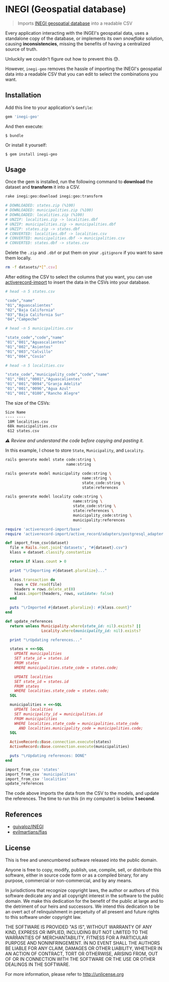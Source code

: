 # INEGI (Geospatial database)
> Imports [INEGI geospatial database][inegi] into a readable CSV

Every application interacting with the INGEI's geospatial data, uses a
standalone copy of the database, or implements its own _snowflake_ solution,
causing **inconsistencies**, missing the benefits of having a centralized
source of truth.

Unluckily we couldn't figure out how to prevent this :sweat:.

However, `inegi-geo` removes the hassle of importing the INEGI's geospatial
data into a readable CSV that you can edit to select the combinations you
want.

## Installation

Add this line to your application's `Gemfile`:
```ruby
gem 'inegi-geo'
```

And then execute:
```
$ bundle
```

Or install it yourself:
```
$ gem install inegi-geo
```

## Usage

Once the gem is installed, run the following command to **download** the dataset
and **transform** it into a CSV.

```bash
rake inegi:geo:download inegi:geo:transform

# DOWNLOADED: states.zip (%100)
# DOWNLOADED: municipalities.zip (%100)
# DOWNLOADED: localities.zip (%100)
# UNZIP: localities.zip -> localities.dbf
# UNZIP: municipalities.zip -> municipalities.dbf
# UNZIP: states.zip -> states.dbf
# CONVERTED: localities.dbf -> localities.csv
# CONVERTED: municipalities.dbf -> municipalities.csv
# CONVERTED: states.dbf -> states.csv
```

Delete the `.zip` and `.dbf` or put them on your `.gitignore` if you want
to save them locally.

```bash
rm -f datasets/*[^.csv]
```

After editing the CSV to select the columns that you want, you can use
[activerecord-import][activerecord-import] to insert the data in the CSVs into
your database.

```bash
# head -n 5 states.csv

"code","name"
"01","Aguascalientes"
"02","Baja California"
"03","Baja California Sur"
"04","Campeche"
```

```bash
# head -n 5 municipalities.csv

"state_code","code","name"
"01","001","Aguascalientes"
"01","002","Asientos"
"01","003","Calvillo"
"01","004","Cosío"
```

```bash
# head -n 5 localities.csv

"state_code","municipality_code","code","name"
"01","001","0001","Aguascalientes"
"01","001","0094","Granja Adelita"
"01","001","0096","Agua Azul"
"01","001","0100","Rancho Alegre"
```

The size of the CSVs:

```txt
Size Name
---- ----
 10M localities.csv
 68k municipalities.csv
 612 states.csv
```


_:warning: Review and understand the code before copying and pasting it._

In this example, I chose to store `State`, `Municipality`, and `Locality`.

```bash
rails generate model state code:string \
                           name:string

rails generate model municipality code:string \
                                  name:string \
                                  state_code:string \
                                  state:references

rails generate model locality code:string \
                              name:string \
                              state_code:string \
                              state:references \
                              municipality_code:string \
                              municipality:references
```

```ruby
require 'activerecord-import/base'
require 'activerecord-import/active_record/adapters/postgresql_adapter'

def import_from_csv(dataset)
  file = Rails.root.join('datasets', "#{dataset}.csv")
  klass = dataset.classify.constantize

  return if klass.count > 0

  print "\rImporting #{dataset.pluralize}..."

  klass.transaction do
    rows = CSV.read(file)
    headers = rows.delete_at(0)
    klass.import(headers, rows, validate: false)
  end

  puts "\rImported #{dataset.pluralize}: #{klass.count}"
end

def update_references
  return unless Municipality.where(state_id: nil).exists? ||
                Locality.where(municipality_id: nil).exists?

  print "\rUpdating references..."

  states = <<~SQL
    UPDATE municipalities
    SET state_id = states.id
    FROM states
    WHERE municipalities.state_code = states.code;

    UPDATE localities
    SET state_id = states.id
    FROM states
    WHERE localities.state_code = states.code;
  SQL

  municipalities = <<~SQL
    UPDATE localities
    SET municipality_id = municipalities.id
    FROM municipalities
    WHERE localities.state_code = municipalities.state_code
      AND localities.municipality_code = municipalities.code;
  SQL

  ActiveRecord::Base.connection.execute(states)
  ActiveRecord::Base.connection.execute(municipalities)

  puts "\rUpdating references: DONE"
end

import_from_csv 'states'
import_from_csv 'municipalities'
import_from_csv 'localities'
update_references
```

The code above imports the data from the CSV to the models, and update
the references. The time to run this (in my computer) is below **1 second**.

## References
- [guivaloz/INEGI](https://github.com/guivaloz/INEGI)
- [evilmartians/fias](https://github.com/evilmartians/fias)

[inegi]: http://www.inegi.org.mx/geo/contenidos/geoestadistica/
[activerecord-import]: https://github.com/zdennis/activerecord-import

## License
This is free and unencumbered software released into the public domain.

Anyone is free to copy, modify, publish, use, compile, sell, or
distribute this software, either in source code form or as a compiled
binary, for any purpose, commercial or non-commercial, and by any
means.

In jurisdictions that recognize copyright laws, the author or authors
of this software dedicate any and all copyright interest in the
software to the public domain. We make this dedication for the benefit
of the public at large and to the detriment of our heirs and
successors. We intend this dedication to be an overt act of
relinquishment in perpetuity of all present and future rights to this
software under copyright law.

THE SOFTWARE IS PROVIDED "AS IS", WITHOUT WARRANTY OF ANY KIND,
EXPRESS OR IMPLIED, INCLUDING BUT NOT LIMITED TO THE WARRANTIES OF
MERCHANTABILITY, FITNESS FOR A PARTICULAR PURPOSE AND NONINFRINGEMENT.
IN NO EVENT SHALL THE AUTHORS BE LIABLE FOR ANY CLAIM, DAMAGES OR
OTHER LIABILITY, WHETHER IN AN ACTION OF CONTRACT, TORT OR OTHERWISE,
ARISING FROM, OUT OF OR IN CONNECTION WITH THE SOFTWARE OR THE USE OR
OTHER DEALINGS IN THE SOFTWARE.

For more information, please refer to <http://unlicense.org>
